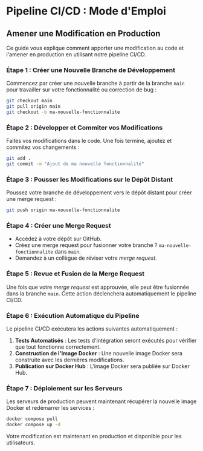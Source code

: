 # Pipeline CI/CD : Mode d'Emploi

## Amener une Modification en Production

Ce guide vous explique comment apporter une modification au code et l'amener en production en utilisant notre pipeline CI/CD.

### Étape 1 : Créer une Nouvelle Branche de Développement

Commencez par créer une nouvelle branche à partir de la branche `main` pour travailler sur votre fonctionnalité ou correction de bug :

```bash
git checkout main
git pull origin main
git checkout -b ma-nouvelle-fonctionnalite
```
### Étape 2 : Développer et Commiter vos Modifications
Faites vos modifications dans le code. Une fois terminé, ajoutez et commitez vos changements :

```bash
git add .
git commit -m "Ajout de ma nouvelle fonctionnalité"
```
### Étape 3 : Pousser les Modifications sur le Dépôt Distant

Poussez votre branche de développement vers le dépôt distant pour créer une merge request :

```bash
git push origin ma-nouvelle-fonctionnalite
```
### Étape 4 : Créer une Merge Request
- Accédez à votre dépôt sur GitHub.
- Créez une merge request pour fusionner votre branche ?  `ma-nouvelle-fonctionnalite` dans `main`.
- Demandez à un collègue de réviser votre *merge request*.
### Étape 5 : Revue et Fusion de la Merge Request
Une fois que votre *merge request* est approuvée, elle peut être fusionnée dans la branche `main`. Cette action déclenchera automatiquement le pipeline CI/CD.

### Étape 6 : Exécution Automatique du Pipeline
Le pipeline CI/CD exécutera les actions suivantes automatiquement :

1. **Tests Automatisés** : Les tests d'intégration seront exécutés pour vérifier que tout fonctionne correctement.
2. **Construction de l'Image Docker** : Une nouvelle image Docker sera construite avec les dernières modifications.
3. **Publication sur Docker Hub** : L'image Docker sera publiée sur Docker Hub.

### Étape 7 : Déploiement sur les Serveurs
Les serveurs de production peuvent maintenant récupérer la nouvelle image Docker et redémarrer les services :
    
```bash
docker compose pull
docker compose up -d
```
Votre modification est maintenant en production et disponible pour les utilisateurs.

